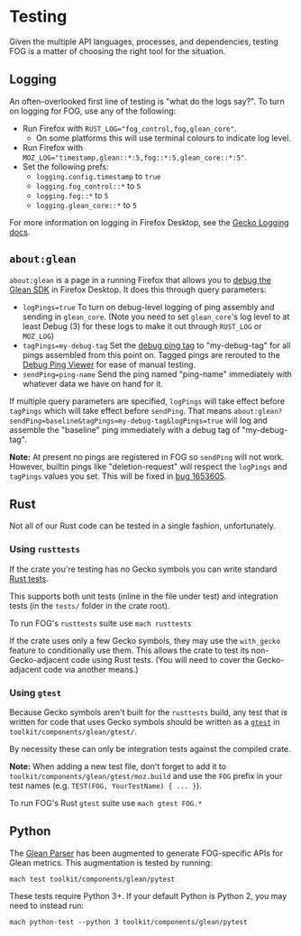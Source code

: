 # Testing

Given the multiple API languages, processes, and dependencies,
testing FOG is a matter of choosing the right tool for the situation.

## Logging

An often-overlooked first line of testing is "what do the logs say?".
To turn on logging for FOG, use any of the following:
* Run Firefox with `RUST_LOG="fog_control,fog,glean_core"`.
    * On some platforms this will use terminal colours to indicate log level.
* Run Firefox with `MOZ_LOG="timestamp,glean::*:5,fog::*:5,glean_core::*:5"`.
* Set the following prefs:
    * `logging.config.timestamp` to `true`
    * `logging.fog_control::*` to `5`
    * `logging.fog::*` to `5`
    * `logging.glean_core::*` to `5`

For more information on logging in Firefox Desktop, see the
[Gecko Logging docs](https://developer.mozilla.org/docs/Mozilla/Developer_guide/Gecko_Logging).

## `about:glean`

`about:glean` is a page in a running Firefox that allows you to
[debug the Glean SDK](https://mozilla.github.io/glean/book/user/debugging/index.html)
in Firefox Desktop.
It does this through query parameters:
* `logPings=true` To turn on debug-level logging of ping assembly and sending in
  `glean_core`.
  (Note you need to set `glean_core`'s log level to at least Debug
  (3) for these logs to make it out through `RUST_LOG` or `MOZ_LOG`)
* `tagPings=my-debug-tag` Set the
  [debug ping tag](https://mozilla.github.io/glean/book/dev/core/internal/debug-pings.html)
  to "my-debug-tag" for all pings assembled from this point on.
  Tagged pings are rerouted to the
  [Debug Ping Viewer](https://glean-debug-view-dev-237806.firebaseapp.com/)
  for ease of manual testing.
* `sendPing=ping-name` Send the ping named
  "ping-name" immediately with whatever data we have on hand for it.

If multiple query parameters are specified,
`logPings` will take effect before
`tagPings` which will take effect before
`sendPing`. That means
`about:glean?sendPing=baseline&tagPings=my-debug-tag&logPings=true`
will log and assemble the
"baseline" ping immediately with a debug tag of "my-debug-tag".

**Note:** At present no pings are registered in FOG so `sendPing` will not work.
However, builtin pings like "deletion-request" will respect the
`logPings` and `tagPings` values you set.
This will be fixed in
[bug 1653605](https://bugzilla.mozilla.org/show_bug.cgi?id=1653605).

## Rust

Not all of our Rust code can be tested in a single fashion, unfortunately.

### Using `rusttests`

If the crate you're testing has no Gecko symbols you can write standard
[Rust tests](https://doc.rust-lang.org/book/ch11-01-writing-tests.html).

This supports both unit tests
(inline in the file under test) and integration tests
(in the `tests/` folder in the crate root).

To run FOG's `rusttests` suite use `mach rusttests`

If the crate uses only a few Gecko symbols, they may use the
`with_gecko` feature to conditionally use them.
This allows the crate to test its non-Gecko-adjacent code using Rust tests.
(You will need to cover the Gecko-adjacent code via another means.)

### Using `gtest`

Because Gecko symbols aren't built for the
`rusttests` build,
any test that is written for code that uses Gecko symbols should be written as a
[`gtest`](https://github.com/google/googletest)
in `toolkit/components/glean/gtest/`.

By necessity these can only be integration tests against the compiled crate.

**Note:** When adding a new test file, don't forget to add it to
`toolkit/components/glean/gtest/moz.build` and use the
`FOG` prefix in your test names
(e.g. `TEST(FOG, YourTestName) { ... }`).

To run FOG's Rust `gtest` suite use `mach gtest FOG.*`

## Python

The [Glean Parser](https://github.com/mozilla/glean_parser/)
has been augmented to generate FOG-specific APIs for Glean metrics.
This augmentation is tested by running:

`mach test toolkit/components/glean/pytest`

These tests require Python 3+.
If your default Python is Python 2, you may need to instead run:

`mach python-test --python 3 toolkit/components/glean/pytest`
